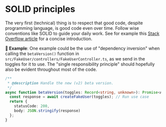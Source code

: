 # SOLID principles

The very first (technical) thing is to respect that good code, despite programming language, is good code even over time. Follow wise conventions like SOLID to guide your daily work. See for example this [Stack Overflow article](https://stackoverflow.blog/2021/11/01/why-solid-principles-are-still-the-foundation-for-modern-software-architecture/) for a concise introduction.

**🎯 Example**: One example could be the use of "dependency inversion" when calling the `betaVersion()` function in `src/FakeUser/controllers/FakeUserController.ts`, as we send in the toggles for it to use. The "single responsibility principle" should hopefully also be evident throughout most of the code.

```TypeScript
/**
 * @description Handle the new (v2) beta version.
 */
async function betaVersion(toggles: Record<string, unknown>): Promise<APIGatewayProxyResult> {
  const response = await createFakeUser(toggles); // Run use case
  return {
    statusCode: 200,
    body: JSON.stringify(response)
  };
}
```
